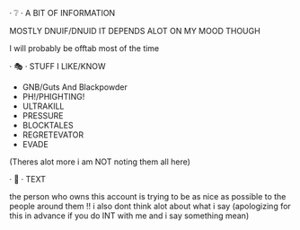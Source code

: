 · ❔ · A BIT OF INFORMATION 

MOSTLY DNUIF/DNUID 
IT DEPENDS ALOT ON MY MOOD THOUGH 

I will probably be offtab most of the time

· 🎭 · STUFF I LIKE/KNOW

- GNB/Guts And Blackpowder 
- PH!/PHIGHTING!
- ULTRAKILL
- PRESSURE
- BLOCKTALES
- REGRETEVATOR
- EVADE

(Theres alot more i am NOT noting them all here)

· 💭 · TEXT

the person who owns this account is trying to be as nice as possible to the people around them !!
i also dont think alot about what i say (apologizing for this in advance if you do INT with me and i say something mean)
